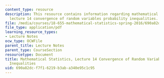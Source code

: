 ```yaml
---
content_type: resource
description: This resource contains information regarding mathematical statistics,
  lecture 14 convergence of random variables probability inequalities.
file: /media/courses/18-655-mathematical-statistics-spring-2016/690a82dcf7f16219b3aba340e95c1c95_MIT18_655S16_LecNote14.pdf
file_type: application/pdf
learning_resource_types:
- Lecture Notes
ocw_type: OCWFile
parent_title: Lecture Notes
parent_type: CourseSection
resourcetype: Document
title: Mathematical Statistics, Lecture 14 Convergence of Random Variables Probability
  Inequalities
uid: 690a82dc-f7f1-6219-b3ab-a340e95c1c95
---
```

